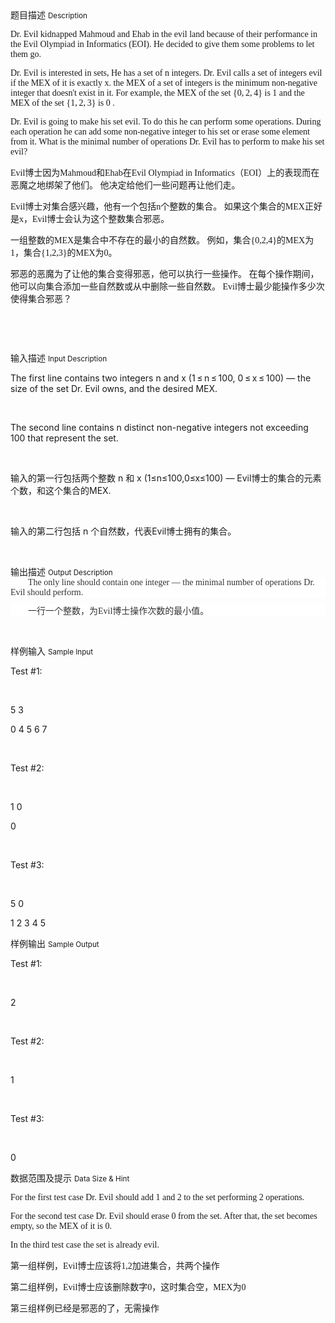 <div class="panel panel-default">
<div class="area-title">
<span>
题目描述
<small>Description</small>
</span></div>
<div class="panel-body">

<p style='font-family: "Times New Roman", Times, "Microsoft YaHei", "WenQuanYi Micro Hei", "Microsoft YaHei UI", serif;'>Dr. Evil kidnapped Mahmoud and Ehab in the evil land because of their performance in the Evil Olympiad in Informatics (EOI). He decided to give them some problems to let them go.</p><p style='font-family: "Times New Roman", Times, "Microsoft YaHei", "WenQuanYi Micro Hei", "Microsoft YaHei UI", serif;'>Dr. Evil is interested in sets, He has a set of n integers. Dr. Evil calls a set of integers evil if the MEX of it is exactly x. the MEX of a set of integers is the minimum non-negative integer that doesn't exist in it. For example, the MEX of the set {0, 2, 4} is 1 and the MEX of the set {1, 2, 3} is 0 .</p><p style='font-family: "Times New Roman", Times, "Microsoft YaHei", "WenQuanYi Micro Hei", "Microsoft YaHei UI", serif;'>Dr. Evil is going to make his set evil. To do this he can perform some operations. During each operation he can add some non-negative integer to his set or erase some element from it. What is the minimal number of operations Dr. Evil has to perform to make his set evil?</p><p style='font-family: "Times New Roman", Times, "Microsoft YaHei", "WenQuanYi Micro Hei", "Microsoft YaHei UI", serif;'>Evil博士因为Mahmoud和Ehab在Evil Olympiad in Informatics（EOI）上的表现而在恶魔之地绑架了他们。 他决定给他们一些问题再让他们走。</p><p style='font-family: "Times New Roman", Times, "Microsoft YaHei", "WenQuanYi Micro Hei", "Microsoft YaHei UI", serif;'>Evil博士对集合感兴趣，他有一个包括n个整数的集合。 如果这个集合的MEX正好是x，Evil博士会认为这个整数集合邪恶。</p><p style='font-family: "Times New Roman", Times, "Microsoft YaHei", "WenQuanYi Micro Hei", "Microsoft YaHei UI", serif;'>一组整数的MEX是集合中不存在的最小的自然数。 例如，集合{0,2,4}的MEX为1，集合{1,2,3}的MEX为0。</p><p style='font-family: "Times New Roman", Times, "Microsoft YaHei", "WenQuanYi Micro Hei", "Microsoft YaHei UI", serif;'>邪恶的恶魔为了让他的集合变得邪恶，他可以执行一些操作。 在每个操作期间，他可以向集合添加一些自然数或从中删除一些自然数。 Evil博士最少能操作多少次使得集合邪恶？</p><p style='font-family: "Times New Roman", Times, "Microsoft YaHei", "WenQuanYi Micro Hei", "Microsoft YaHei UI", serif;'><br></p><p><br></p>

</div>
</div>

<div class="panel panel-default">
<div class="area-title">
<span>
输入描述
<small>Input Description</small>
</span></div>
<div class="panel-body">
<p>The first line contains two integers n and x (1 ≤ n ≤ 100, 0 ≤ x ≤ 100) — the size of the set Dr. Evil owns, and the desired MEX.</p><p><br></p><p>The second line contains n distinct non-negative integers not exceeding 100 that represent the set.</p><p><br></p><p>输入的第一行包括两个整数 n 和 x (1≤n≤100,0≤x≤100) — Evil博士的集合的元素个数，和这个集合的MEX.</p><p><br></p><p>输入的第二行包括 n 个自然数，代表Evil博士拥有的集合。</p><p><br></p>

</div>
</div>
<div  class="panel panel-default">
<div class="area-title">
<span>
输出描述
<small>Output Description</small>
</span></div>
<div class="panel-body">

<p style="margin-top: 0px; margin-bottom: 10px; white-space: normal; box-sizing: border-box; text-indent: 2em; color: rgb(51, 51, 51); font-family: &quot;Times New Roman&quot;, Times, &quot;Microsoft YaHei&quot;, &quot;WenQuanYi Micro Hei&quot;, &quot;Microsoft YaHei UI&quot;, serif; font-size: 14px; background-color: rgb(255, 255, 255);">The only line should contain one integer — the minimal number of operations Dr. Evil should perform.</p><p style="margin-top: 0px; margin-bottom: 10px; white-space: normal; box-sizing: border-box; text-indent: 2em; color: rgb(51, 51, 51); font-family: &quot;Times New Roman&quot;, Times, &quot;Microsoft YaHei&quot;, &quot;WenQuanYi Micro Hei&quot;, &quot;Microsoft YaHei UI&quot;, serif; font-size: 14px; background-color: rgb(255, 255, 255);">一行一个整数，为Evil博士操作次数的最小值。</p><p><br/></p>

</div>
</div>


<div class="panel panel-default">
<div class="area-title">
<span>
样例输入
<small>Sample Input</small>
</span></div>
<div class="panel-body">
<p>Test #1:</p><p><br></p><p>5 3</p><p>0 4 5 6 7</p><p><br></p><p>Test #2:</p><p><br></p><p>1 0</p><p>0</p><p><br></p><p>Test #3:</p><p><br></p><p>5 0</p><p>1 2 3 4 5</p>

</div>
</div>

<div class="panel panel-default">
<div class="area-title">
<span>
样例输出
<small>Sample Output</small>
</span></div>
<div class="panel-body">
<p>Test #1:</p><p><br></p><p>2</p><p><br></p><p>Test #2:</p><p><br></p><p>1</p><p><br></p><p>Test #3:</p><p><br></p><p>0</p>

</div>
</div>

<div class="panel panel-default">
<div class="area-title">
<span>
数据范围及提示
<small>Data Size & Hint</small>
</span></div>
<div class="panel-body">
<p style='font-family: "Times New Roman", Times, "Microsoft YaHei", "WenQuanYi Micro Hei", "Microsoft YaHei UI", serif;'>For the first test case Dr. Evil should add 1 and 2 to the set performing 2 operations.</p><p style='font-family: "Times New Roman", Times, "Microsoft YaHei", "WenQuanYi Micro Hei", "Microsoft YaHei UI", serif;'>For the second test case Dr. Evil should erase 0 from the set. After that, the set becomes empty, so the MEX of it is 0.</p><p style='font-family: "Times New Roman", Times, "Microsoft YaHei", "WenQuanYi Micro Hei", "Microsoft YaHei UI", serif;'>In the third test case the set is already evil.</p><p style='font-family: "Times New Roman", Times, "Microsoft YaHei", "WenQuanYi Micro Hei", "Microsoft YaHei UI", serif;'>第一组样例，Evil博士应该将1,2加进集合，共两个操作</p><p style='font-family: "Times New Roman", Times, "Microsoft YaHei", "WenQuanYi Micro Hei", "Microsoft YaHei UI", serif;'>第二组样例，Evil博士应该删除数字0，这时集合空，MEX为0</p><p style='font-family: "Times New Roman", Times, "Microsoft YaHei", "WenQuanYi Micro Hei", "Microsoft YaHei UI", serif;'>第三组样例已经是邪恶的了，无需操作</p><p><br></p>
</div>
</div>